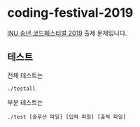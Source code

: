 # coding-festival-2019

[INU 송년 코드페스티벌 2019](https://github.com/rdd6584/INUCodeFestival) 출제 문제입니다.

## 테스트

전체 테스트는 
~~~
./testall
~~~

부분 테스트는
~~~
./test [솔루션 파일] [입력 파일] [출력 파일]
~~~

